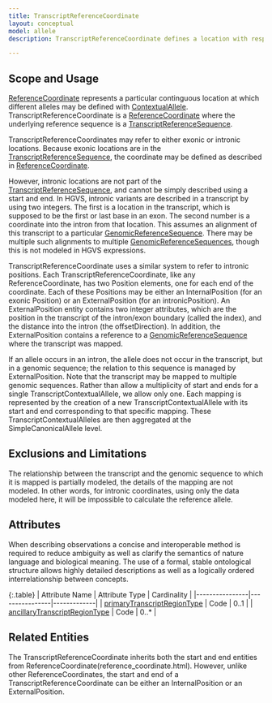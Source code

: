 ```yaml
---
title: TranscriptReferenceCoordinate
layout: conceptual
model: allele
description: TranscriptReferenceCoordinate defines a location with respect to a <a href="../reference_sequence/transcript_reference_sequence.html">TranscriptReferenceSequence</a>.  A TranscriptReferenceCoordinate can be defined for both exonic positions, which are part of the transcript, and intronic positions, which are not.

---
```


Scope and Usage
---------------

[ReferenceCoordinate](reference_coordinate.html) represents a particular continguous location at which different alleles may be defined with [ContextualAllele](index.html).  TranscriptReferenceCoordinate is a [ReferenceCoordinate](reference_coordinate.html) where the underlying reference sequence is a [TranscriptReferenceSequence](../reference_sequence/transcript_reference_sequence.html).

TranscriptReferenceCoordinates may refer to either exonic or intronic locations. Because exonic locations are in the [TranscriptReferenceSequence](../reference_sequence/transcript_reference_sequence.html), the coordinate may be defined as described in [ReferenceCoordinate](reference_coordinate.html).

However, intronic locations are not part of the [TranscriptReferenceSequence](../reference_sequence/transcript_reference_sequence.html), and cannot be simply described using a start and end.  In HGVS, intronic variants are described in a transcript by using two integers.  The first is a location in the transcript, which is supposed to be the first or last base in an exon.  The second number is a coordinate into the intron from that location.  This assumes an alignment of this transcript to a particular [GenomicReferenceSequence](genomic_reference_sequence.html).  There may be multiple such alignments to multiple [GenomicReferenceSequences](genomic_reference_sequence.html), though this is not modeled in HGVS expressions.

TranscriptReferenceCoordinate uses a similar system to refer to intronic positions.  Each TranscriptReferenceCoordinate, like any ReferenceCoordinate, has two Position elements, one for each end of the coordinate.  Each of these Positions may be either an InternalPosition (for an exonic Position) or an ExternalPosition (for an intronicPosition).  An ExternalPosition entity contains two integer attributes, which are the position in the transcript of the intron/exon boundary (called the index), and the distance into the intron (the offsetDirection).   In addition, the ExternalPosition contains a reference to a [GenomicReferenceSequence](genomic_reference_sequence.html) where the transcript was mapped.

If an allele occurs in an intron, the allele does not occur in the transcript, but in a genomic sequence; the relation to this sequence is managed by ExternalPosition.  Note that the transcript may be mapped to multiple genomic sequences.  Rather than allow a multiplicity of start and ends for a single TranscriptContextualAllele, we allow only one.  Each mapping is represented by the creation of a new TranscriptContextualAllele with its start and end corresponding to that specific mapping.  These TranscriptContextualAlleles are then aggregated at the SimpleCanonicalAllele level.

Exclusions and Limitations
--------------------------

The relationship between the transcript and the genomic sequence to which it is mapped is partially modeled, the details of the mapping are not modeled.  In other words, for intronic coordinates, using only the data modeled here, it will be impossible to calculate the reference allele.

Attributes
----------

When describing observations a concise and interoperable method is required to reduce ambiguity as well as clarify the semantics of nature language and biological meaning. The use of a formal, stable ontological structure allows highly detailed descriptions as well as a logically ordered interrelationship between concepts.

{:.table}
| Attribute Name | Attribute Type | Cardinality |
|----------------|----------------|-------------|
| [primaryTranscriptRegionType](/value_set_list/primary_transcript_region_type.html) | Code | 0..1 |
| [ancillaryTranscriptRegionType](/value_set_list/ancillary_transcript_region_type.html) | Code | 0..* |

Related Entities
----------------

The TranscriptReferenceCoordinate inherits both the start and end entities from ReferenceCoordinate(reference_coordinate.html).  However, unlike other ReferenceCoordinates, the start and end of a TranscriptReferenceCoordinate can be either an InternalPosition or an ExternalPosition.
